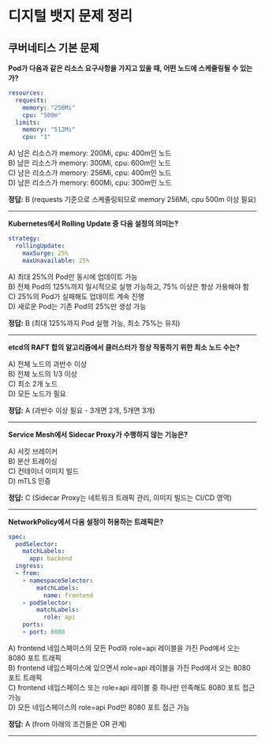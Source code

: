 # 디지털 뱃지 문제 정리

## 쿠버네티스 기본 문제

**Pod가 다음과 같은 리소스 요구사항을 가지고 있을 때, 어떤 노드에 스케줄링될 수 있는가?**

```yaml
resources:
  requests:
    memory: "256Mi"
    cpu: "500m"
  limits:
    memory: "512Mi"
    cpu: "1"
```

A) 남은 리소스가 memory: 200Mi, cpu: 400m인 노드  
B) 남은 리소스가 memory: 300Mi, cpu: 600m인 노드  
C) 남은 리소스가 memory: 256Mi, cpu: 400m인 노드  
D) 남은 리소스가 memory: 600Mi, cpu: 300m인 노드

**정답:** B (requests 기준으로 스케줄링되므로 memory 256Mi, cpu 500m 이상 필요)

---

**Kubernetes에서 Rolling Update 중 다음 설정의 의미는?**

```yaml
strategy:
  rollingUpdate:
    maxSurge: 25%
    maxUnavailable: 25%
```

A) 최대 25%의 Pod만 동시에 업데이트 가능  
B) 전체 Pod의 125%까지 일시적으로 실행 가능하고, 75% 이상은 항상 가용해야 함  
C) 25%의 Pod가 실패해도 업데이트 계속 진행  
D) 새로운 Pod는 기존 Pod의 25%만 생성 가능

**정답:** B (최대 125%까지 Pod 실행 가능, 최소 75%는 유지)

---

**etcd의 RAFT 합의 알고리즘에서 클러스터가 정상 작동하기 위한 최소 노드 수는?**

A) 전체 노드의 과반수 이상  
B) 전체 노드의 1/3 이상  
C) 최소 2개 노드  
D) 모든 노드가 필요

**정답:** A (과반수 이상 필요 - 3개면 2개, 5개면 3개)

---

**Service Mesh에서 Sidecar Proxy가 수행하지 않는 기능은?**

A) 서킷 브레이커  
B) 분산 트레이싱  
C) 컨테이너 이미지 빌드  
D) mTLS 인증

**정답:** C (Sidecar Proxy는 네트워크 트래픽 관리, 이미지 빌드는 CI/CD 영역)

---

**NetworkPolicy에서 다음 설정이 허용하는 트래픽은?**

```yaml
spec:
  podSelector:
    matchLabels:
      app: backend
  ingress:
  - from:
    - namespaceSelector:
        matchLabels:
          name: frontend
    - podSelector:
        matchLabels:
          role: api
    ports:
    - port: 8080
```

A) frontend 네임스페이스의 모든 Pod와 role=api 레이블을 가진 Pod에서 오는 8080 포트 트래픽  
B) frontend 네임스페이스에 있으면서 role=api 레이블을 가진 Pod에서 오는 8080 포트 트래픽  
C) frontend 네임스페이스 또는 role=api 레이블 중 하나만 만족해도 8080 포트 접근 가능  
D) 모든 네임스페이스의 role=api Pod만 8080 포트 접근 가능

**정답:** A (from 아래의 조건들은 OR 관계)

---